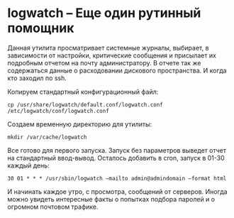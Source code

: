 #  logwatch – Еще один рутинный помощник
Данная утилита просматривает системные журналы, выбирает, в зависимости от настройки, критические сообщения и присылает их подробным отчетом на почту администратору.  В отчете так же содержаться данные о расходовании дискового пространства. И когда кто заходил по ssh.

Копируем стандартный конфигурационный файл:
```
cp /usr/share/logwatch/default.conf/logwatch.conf /etc/logwatch/conf/logwatch.conf
```
Создаем временную  директорию для утилиты:
```
mkdir /var/cache/logwatch
```
Все готово для первого запуска. Запуск без параметров выведет отчет на стандартный ввод-вывод. Осталось добавить в cron, запуск в 01-30 каждый день:
```
30 01 * * * /usr/sbin/logwatch –mailto admin@admindomain –format html
```
И начинать каждое утро, с просмотра, сообщений от серверов. Иногда можно увидеть интересные факты о попытках подбора паролей и о огромном почтовом трафике.
